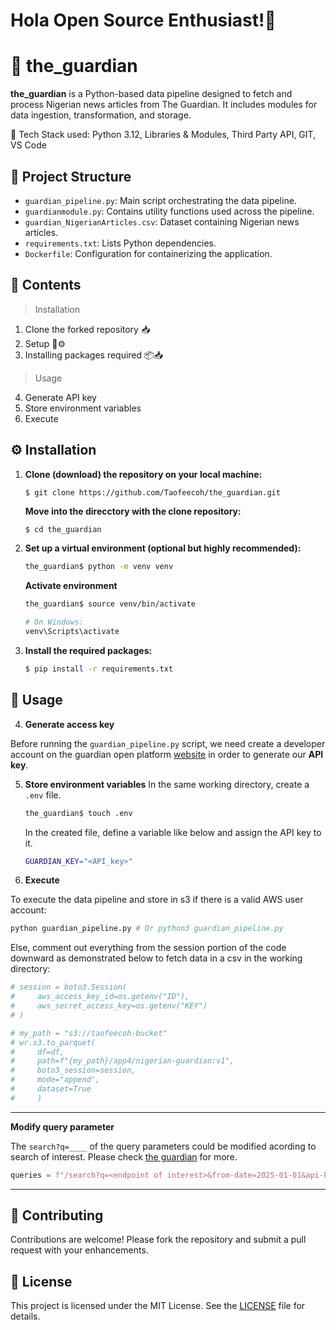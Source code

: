 # Hola Open Source Enthusiast!👋
# 📰 the_guardian

**the_guardian** is a Python-based data pipeline designed to fetch and process Nigerian news articles from The Guardian. It includes modules for data ingestion, transformation, and storage.

📌 Tech Stack used: Python 3.12, Libraries & Modules, Third Party API, GIT, VS Code

## 📁 Project Structure

- `guardian_pipeline.py`: Main script orchestrating the data pipeline.
- `guardianmodule.py`: Contains utility functions used across the pipeline.
- `guardian_NigerianArticles.csv`: Dataset containing Nigerian news articles.
- `requirements.txt`: Lists Python dependencies.
- `Dockerfile`: Configuration for containerizing the application.

## 📃 Contents
>Installation
1. Clone the forked repository 📥
2. Setup 🔧⚙️
3. Installing packages required 📦📥
> Usage
4. Generate API key
5. Store environment variables
6. Execute

## ⚙️ Installation

1. **Clone (download) the repository on your local machine:**

   ```bash
   $ git clone https://github.com/Taofeecoh/the_guardian.git
   ```

   **Move into the direcctory with the clone repository:**

   ```
   $ cd the_guardian
   ```

2. **Set up a virtual environment (optional but highly recommended):**

   ```bash
   the_guardian$ python -m venv venv
   ```
   **Activate environment**

   ```bash
   the_guardian$ source venv/bin/activate  

   # On Windows: 
   venv\Scripts\activate
   ```

3. **Install the required packages:**

   ```bash
   $ pip install -r requirements.txt
   ```

## 🚀 Usage
4. **Generate access key**

Before running the ```guardian_pipeline.py``` script, we need create a developer account on the guardian open platform [website](https://open-platform.theguardian.com/access/) in order to generate our **API key**.

5. **Store environment variables**
   In the same working directory, create a ```.env``` file.

   ```bash
   the_guardian$ touch .env 
   ```
   In the created file, define a variable like below and assign the API key to it.
   ```bash
   GUARDIAN_KEY="<API_key>"
   ```

6. **Execute**

To execute the data pipeline and store in s3 if there is a valid AWS user account:

```bash
python guardian_pipeline.py # Or python3 guardian_pipeline.py
```
Else, comment out everything from the session portion of the code downward as demonstrated below to fetch data in a csv in the working directory:

```python
# session = boto3.Session(
#     aws_access_key_id=os.getenv("ID"),
#     aws_secret_access_key=os.getenv("KEY")
# )

# my_path = "s3://taofeecoh-bucket"
# wr.s3.to_parquet(
#     df=df,
#     path=f"{my_path}/app4/nigerian-guardian:v1",
#     boto3_session=session,
#     mode="append",
#     dataset=True
#     )

```
___
**Modify query parameter**

The ```search?q=____``` of the query parameters could be modified acording to search of interest. Please check [the guardian](https://open-platform.theguardian.com/documentation/) for more.
```python
queries = f"/search?q=<endpoint of interest>&from-date=2025-01-01&api-key={key}"
```
___
## 🤝 Contributing

Contributions are welcome! Please fork the repository and submit a pull request with your enhancements.

## 📄 License

This project is licensed under the MIT License. See the [LICENSE](https://github.com/Taofeecoh/the_guardian/blob/main/LICENSE.md) file for details.
